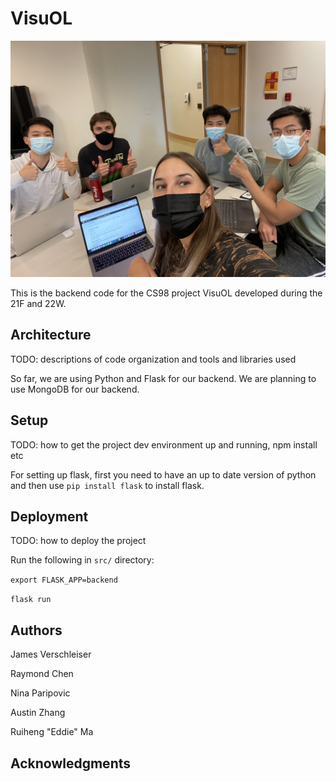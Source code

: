 # VisuOL

![Team Photo](photos/IMG_1697.jpg)

This is the backend code for the CS98 project VisuOL developed during the 21F and 22W.

## Architecture

TODO:  descriptions of code organization and tools and libraries used

So far, we are using Python and Flask for our backend. We are planning to use MongoDB for our backend.

## Setup

TODO: how to get the project dev environment up and running, npm install etc

For setting up flask, first you need to have an up to date version of python and then use `pip install flask` to install flask. 


## Deployment

TODO: how to deploy the project

Run the following in `src/` directory:

`export FLASK_APP=backend`

`flask run`

## Authors

James Verschleiser

Raymond Chen

Nina Paripovic

Austin Zhang

Ruiheng "Eddie" Ma

## Acknowledgments
